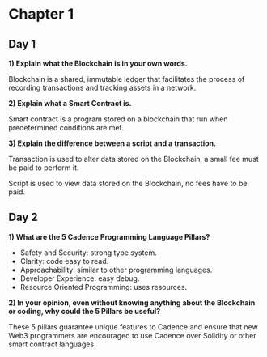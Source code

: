 # Chapter 1

## Day 1

**1) Explain what the Blockchain is in your own words.**

Blockchain is a shared, immutable ledger that facilitates the process of recording transactions and tracking assets in a network.

**2) Explain what a Smart Contract is.**

Smart contract is a program stored on a blockchain that run when predetermined conditions are met.

**3) Explain the difference between a script and a transaction.**

Transaction is used to alter data stored on the Blockchain, a small fee must be paid to perform it.

Script is used to view data stored on the Blockchain, no fees have to be paid.

## Day 2

**1) What are the 5 Cadence Programming Language Pillars?**

* Safety and Security: strong type system.
* Clarity: code easy to read.
* Approachability: similar to other programming languages.
* Developer Experience: easy debug.
* Resource Oriented Programming: uses resources.

**2) In your opinion, even without knowing anything about the Blockchain or coding, why could the 5 Pillars be useful?**

These 5 pillars guarantee unique features to Cadence and ensure that new Web3 programmers are encouraged to use Cadence over Solidity or other smart contract languages.
